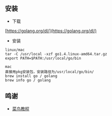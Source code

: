 ## 安装

- 下载

[https://golang.org/dl/](https://golang.org/dl/)

- 安装

```
linux/mac
tar -C /usr/local -xzf go1.4.linux-amd64.tar.gz
export PATH=$PATH:/usr/local/go/bin

mac
直接用pkg安装包，安装路径为/usr/local/go/bin/
brew install go / golang
brew info go / golang
```

## 鸣谢

- [菜鸟教程](http://www.runoob.com/go/go-tutorial.html)